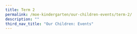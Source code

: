 ```yaml
---
title: Term 2
permalink: /moe-kindergarten/our-children-events/term-2/
description: ""
third_nav_title: "Our Children: Events"
---
```

